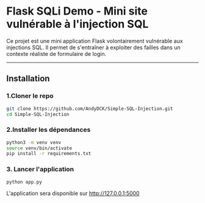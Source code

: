 # Flask SQLi Demo - Mini site vulnérable à l'injection SQL

Ce projet est une mini application Flask volontairement vulnérable aux injections SQL.
Il permet de s'entraîner à exploiter des failles dans un contexte réaliste de formulaire de login.

---

## Installation

### 1.Cloner le repo
```bash
git clone https://github.com/AndyDCK/Simple-SQL-Injection.git
cd Simple-SQL-Injection
```
### 2.Installer les dépendances
```bash
python3 -m venv venv
source venv/bin/activate
pip install -r requirements.txt
```

### 3. Lancer l'application
```bash
python app.py
```
L'application sera disponible sur http://127.0.0.1:5000
